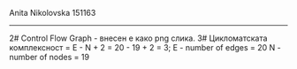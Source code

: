 Anita Nikolovska 151163
*****************************
2# Control Flow Graph - внесен е како png слика.
3# Цикломатската комплексност = E - N + 2 = 20 - 19 + 2 = 3;
E - number of edges = 20
N - number of nodes = 19

